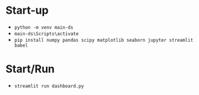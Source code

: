 # Start-up
- `python -m venv main-ds` 
- `main-ds\Scripts\activate`
- `pip install numpy pandas scipy matplotlib seaborn jupyter streamlit babel`

# Start/Run
- `streamlit run dashboard.py`

